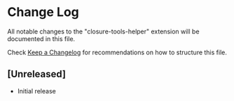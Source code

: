 # Change Log

All notable changes to the "closure-tools-helper" extension will be documented in this file.

Check [Keep a Changelog](http://keepachangelog.com/) for recommendations on how to structure this file.

## [Unreleased]

- Initial release